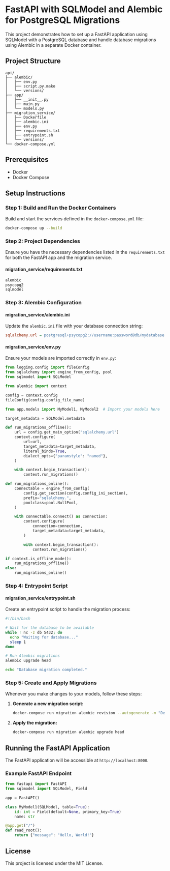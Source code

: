 # FastAPI with SQLModel and Alembic for PostgreSQL Migrations

This project demonstrates how to set up a FastAPI application using SQLModel with a PostgreSQL database and handle database migrations using Alembic in a separate Docker container.

## Project Structure

```
api/
├── alembic/
│   ├── env.py
│   ├── script.py.mako
│   └── versions/
├── app/
│   ├── __init__.py
│   ├── main.py
│   └── models.py
├── migration_service/
│   ├── Dockerfile
│   ├── alembic.ini
│   ├── env.py
│   ├── requirements.txt
│   ├── entrypoint.sh
│   └── versions/
└── docker-compose.yml
```

## Prerequisites

- Docker
- Docker Compose

## Setup Instructions

### Step 1: Build and Run the Docker Containers

Build and start the services defined in the `docker-compose.yml` file:

```bash
docker-compose up --build
```

### Step 2: Project Dependencies

Ensure you have the necessary dependencies listed in the `requirements.txt` for both the FastAPI app and the migration service.

#### migration_service/requirements.txt

```txt
alembic
psycopg2
sqlmodel
```

### Step 3: Alembic Configuration

#### migration_service/alembic.ini

Update the `alembic.ini` file with your database connection string:

```ini
sqlalchemy.url = postgresql+psycopg2://username:password@db/mydatabase
```

#### migration_service/env.py

Ensure your models are imported correctly in `env.py`:

```python
from logging.config import fileConfig
from sqlalchemy import engine_from_config, pool
from sqlmodel import SQLModel

from alembic import context

config = context.config
fileConfig(config.config_file_name)

from app.models import MyModel1, MyModel2  # Import your models here

target_metadata = SQLModel.metadata

def run_migrations_offline():
    url = config.get_main_option("sqlalchemy.url")
    context.configure(
        url=url,
        target_metadata=target_metadata,
        literal_binds=True,
        dialect_opts={"paramstyle": "named"},
    )

    with context.begin_transaction():
        context.run_migrations()

def run_migrations_online():
    connectable = engine_from_config(
        config.get_section(config.config_ini_section),
        prefix="sqlalchemy.",
        poolclass=pool.NullPool,
    )

    with connectable.connect() as connection:
        context.configure(
            connection=connection,
            target_metadata=target_metadata,
        )

        with context.begin_transaction():
            context.run_migrations()

if context.is_offline_mode():
    run_migrations_offline()
else:
    run_migrations_online()
```

### Step 4: Entrypoint Script

#### migration_service/entrypoint.sh

Create an entrypoint script to handle the migration process:

```bash
#!/bin/bash

# Wait for the database to be available
while ! nc -z db 5432; do
  echo "Waiting for database..."
  sleep 1
done

# Run Alembic migrations
alembic upgrade head

echo "Database migration completed."
```

### Step 5: Create and Apply Migrations

Whenever you make changes to your models, follow these steps:

1. **Generate a new migration script:**

   ```bash
   docker-compose run migration alembic revision --autogenerate -m "Describe your changes"
   ```

2. **Apply the migration:**

   ```bash
   docker-compose run migration alembic upgrade head
   ```

## Running the FastAPI Application

The FastAPI application will be accessible at `http://localhost:8000`.

### Example FastAPI Endpoint

```python
from fastapi import FastAPI
from sqlmodel import SQLModel, Field

app = FastAPI()

class MyModel1(SQLModel, table=True):
    id: int = Field(default=None, primary_key=True)
    name: str

@app.get("/")
def read_root():
    return {"message": "Hello, World!"}
```

## License

This project is licensed under the MIT License.
